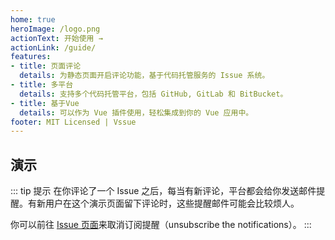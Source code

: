 ```yaml
---
home: true
heroImage: /logo.png
actionText: 开始使用 →
actionLink: /guide/
features:
- title: 页面评论
  details: 为静态页面开启评论功能，基于代码托管服务的 Issue 系统。
- title: 多平台
  details: 支持多个代码托管平台，包括 GitHub, GitLab 和 BitBucket。
- title: 基于Vue
  details: 可以作为 Vue 插件使用，轻松集成到你的 Vue 应用中。
footer: MIT Licensed | Vssue
---
```


## 演示

::: tip 提示
在你评论了一个 Issue 之后，每当有新评论，平台都会给你发送邮件提醒。有新用户在这个演示页面留下评论时，这些提醒邮件可能会比较烦人。

你可以前往 [Issue 页面](https://github.com/meteorlxy/vssue/issues/1)来取消订阅提醒（unsubscribe the notifications）。
:::

<Vssue :issue-id="1" />
